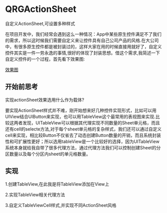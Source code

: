 # QRGActionSheet
自定义ActionSheet,可设置多种样式

在项目开发中，我们经常会遇到这么一种情况：App中某些原生控件满足不了我们的需求，所以这时候我们需要自定义来让控件具有自己公司产品的风格.在大公司中，有很多原生控件都是被封装过的，这样大家在用的时候直接用就好了，自定义控件其实是一件一劳永逸的事情,很好的体现了封装思想。借这个需求,我简述一下自定义控件的一个过程，首先看下效果图:

[效果图](http://ohwf8vjl9.bkt.clouddn.com/Snip20171229_3.png)

## 开始前思考

实现actionSheet效果选用什么作为载体?

要实现ActionSheet样式并不难，刚开始想来好几种控件实现形式，比如可以用UIView结合UIButton来实现，也可以用TableView这个最常用的表视图来实现.比较这两者发现，UITableView可以根据其代理实现不同数量的Sheet单元格，而且还有cell的selecte方法,对于每个sheet单元格的复杂样式，我们还可以通过自定义cell来实现，相比较Button不仅省去了动态创建Button数量的开销，而且系统封装性和可扩展性更好；所以选用tableView是一个比较好的选择，因为UITableView系统本身就给我自带了很多代理方法，通过代理方法我们可以控制创建Sheet的分区数量以及每个分区内sheet的单元格数量。

## 实现

1.创建TableView,在此我是将TableView添加在View上

2.实现TableView相关代理方法

3.自定义TableViewCell样式,并实现不同ActionSheet风格
